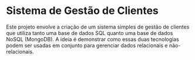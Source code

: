# Sistema de Gestão de Clientes
Este projeto envolve a criação de um sistema simples de gestão de clientes que utiliza tanto uma base de dados SQL quanto uma base de dados NoSQL (MongoDB). A ideia é demonstrar como essas duas tecnologias podem ser usadas em conjunto para gerenciar dados relacionais e não-relacionais.
